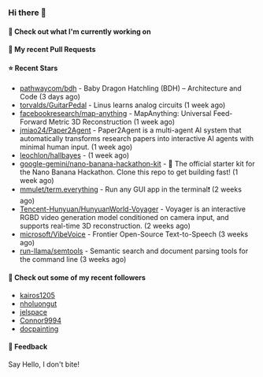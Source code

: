 ### Hi there 👋

#### 👷 Check out what I'm currently working on

#### 🔨 My recent Pull Requests


#### ⭐ Recent Stars

- [pathwaycom/bdh](https://github.com/pathwaycom/bdh) - Baby Dragon Hatchling (BDH) – Architecture and Code (3 days ago)
- [torvalds/GuitarPedal](https://github.com/torvalds/GuitarPedal) - Linus learns analog circuits (1 week ago)
- [facebookresearch/map-anything](https://github.com/facebookresearch/map-anything) - MapAnything: Universal Feed-Forward Metric 3D Reconstruction (1 week ago)
- [jmiao24/Paper2Agent](https://github.com/jmiao24/Paper2Agent) - Paper2Agent is a multi-agent AI system that automatically transforms research papers into interactive AI agents with minimal human input. (1 week ago)
- [leochlon/hallbayes](https://github.com/leochlon/hallbayes) -  (1 week ago)
- [google-gemini/nano-banana-hackathon-kit](https://github.com/google-gemini/nano-banana-hackathon-kit) - 🍌 The official starter kit for the Nano Banana Hackathon. Clone this repo to get building fast! (1 week ago)
- [mmulet/term.everything](https://github.com/mmulet/term.everything) - Run any GUI app in the terminal❗ (2 weeks ago)
- [Tencent-Hunyuan/HunyuanWorld-Voyager](https://github.com/Tencent-Hunyuan/HunyuanWorld-Voyager) - Voyager is an interactive RGBD video generation model conditioned on camera input, and supports real-time 3D reconstruction. (2 weeks ago)
- [microsoft/VibeVoice](https://github.com/microsoft/VibeVoice) - Frontier Open-Source Text-to-Speech (3 weeks ago)
- [run-llama/semtools](https://github.com/run-llama/semtools) - Semantic search and document parsing tools for the command line (3 weeks ago)

#### 👯 Check out some of my recent followers

- [kairos1205](https://github.com/kairos1205)
- [nholuongut](https://github.com/nholuongut)
- [jelspace](https://github.com/jelspace)
- [Connor9994](https://github.com/Connor9994)
- [docpainting](https://github.com/docpainting)

#### 💬 Feedback

Say Hello, I don't bite!